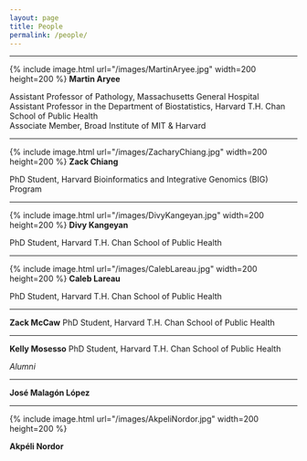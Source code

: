 ```yaml
---
layout: page
title: People
permalink: /people/
---
```


-----------------------------------
{% include image.html url="/images/MartinAryee.jpg" width=200 height=200  %}
**Martin Aryee**

Assistant Professor of Pathology, Massachusetts General Hospital  
Assistant Professor in the Department of Biostatistics, Harvard T.H. Chan School of Public Health  
Associate Member, Broad Institute of MIT & Harvard


-----------------------------------
{% include image.html url="/images/ZacharyChiang.jpg" width=200 height=200 %}
**Zack Chiang**

PhD Student, Harvard Bioinformatics and Integrative Genomics (BIG) Program

-----------------------------------
{% include image.html url="/images/DivyKangeyan.jpg" width=200 height=200 %}
**Divy Kangeyan**

PhD Student, Harvard T.H. Chan School of Public Health

-----------------------------------
{% include image.html url="/images/CalebLareau.jpg" width=200 height=200 %}
**Caleb Lareau**

PhD Student, Harvard T.H. Chan School of Public Health

-----------------------------------

**Zack McCaw**
PhD Student, Harvard T.H. Chan School of Public Health

-----------------------------------

**Kelly Mosesso**
PhD Student, Harvard T.H. Chan School of Public Health


*Alumni*

-----------------------------------

**José Malagón López**


-----------------------------------
{% include image.html url="/images/AkpeliNordor.jpg" width=200 height=200 %}

**Akpéli Nordor**


